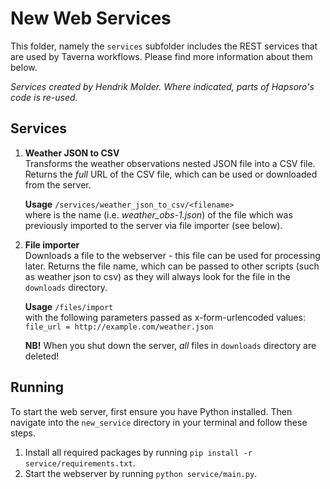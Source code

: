 # New Web Services

This folder, namely the `services` subfolder includes the REST services that are used by Taverna workflows. Please find more information about them below.

_Services created by Hendrik Molder. Where indicated, parts of Hapsoro's code is re-used._

## Services

1. **Weather JSON to CSV**\
    Transforms the weather observations nested JSON file into a CSV file. Returns the _full_ URL of the CSV file, which can be used or downloaded from the server.

    **Usage**
    `/services/weather_json_to_csv/<filename>`\
    where <filename> is the name (i.e. _weather_obs-1.json_) of the file which was previously imported to the server via file importer (see below).

2. **File importer**\
    Downloads a file to the webserver - this file can be used for processing later. Returns the file name, which can be passed to other scripts (such as weather json to csv) as they will always look for the file in the `downloads` directory.

    **Usage**
    `/files/import`\
    with the following parameters passed as x-form-urlencoded values:\
    `file_url = http://example.com/weather.json`

    **NB!** When you shut down the server, _all_ files in `downloads` directory are deleted!

## Running
To start the web server, first ensure you have Python installed. Then navigate into the `new_service` directory in your terminal and follow these steps.

1. Install all required packages by running `pip install -r service/requirements.txt`.
2. Start the webserver by running `python service/main.py`.
